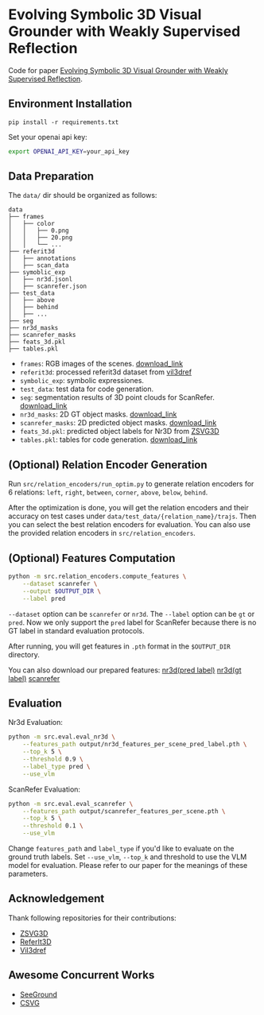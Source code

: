 # Evolving Symbolic 3D Visual Grounder with Weakly Supervised Reflection

Code for paper [Evolving Symbolic 3D Visual Grounder with Weakly Supervised Reflection](https://arxiv.org/abs/2502.01401).

## Environment Installation

```
pip install -r requirements.txt
```

Set your openai api key:

```bash
export OPENAI_API_KEY=your_api_key
```

## Data Preparation

The `data/` dir should be organized as follows:

```
data
├── frames
│   ├── color
│   │   ├── 0.png
│   │   ├── 20.png
│   │   └── ...
├── referit3d
│   ├── annotations
│   ├── scan_data
├── symoblic_exp
│   ├── nr3d.jsonl
│   ├── scanrefer.json
├── test_data
│   ├── above
│   ├── behind
│   ├── ...
├── seg
├── nr3d_masks
├── scanrefer_masks
├── feats_3d.pkl
├── tables.pkl

```

- `frames`: RGB images of the scenes. [download_link](https://drive.google.com/file/d/1VVnj3DAcOWqZhB6Vi0gWdzA9gTKQwrej/view?usp=drive_link)
- `referit3d`: processed referit3d dataset from [vil3dref](https://www.dropbox.com/s/n0m5bpfvea1fg7w/referit3d.tar.gz?dl=0)
- `symbolic_exp`: symbolic expressiones.
- `test_data`: test data for code generation.
- `seg`: segmentation results of 3D point clouds for ScanRefer. [download_link](https://drive.google.com/file/d/1VRW_ew9Hwmsg-DRf22l_MHgFVB0UU1K0/view?usp=drive_link)
- `nr3d_masks`: 2D GT object masks. [download_link](https://drive.google.com/file/d/1Z0pRv_UV7P_aNHsYHVkUz-lLaMCU2C9i/view?usp=sharing)
- `scanrefer_masks`: 2D predicted object masks. [download_link](https://drive.google.com/file/d/1v4nqJSOFVh7MAmyDo92Xze01U00yr1bB/view?usp=drive_link)
- `feats_3d.pkl`: predicted object labels for Nr3D from [ZSVG3D](https://cuhko365-my.sharepoint.com/:u:/g/personal/221019046_link_cuhk_edu_cn/ERMP88uTVCNLhzofKub7MsMBvaRAFXVr5abbQUjRYyYDiA?e=x6aKC9)
- `tables.pkl`: tables for code generation. [download_link](https://drive.google.com/file/d/11sN1ndS-DptYVH_xUXxaiWhwbvIaozuW/view?usp=drive_link)

## (Optional) Relation Encoder Generation

Run `src/relation_encoders/run_optim.py` to generate relation encoders for 6 relations:
`left`, `right`, `between`, `corner`, `above`, `below`, `behind`.

After the optimization is done, you will get the relation encoders and their accuracy on test cases under `data/test_data/{relation_name}/trajs`.
Then you can select the best relation encoders for evaluation.
You can also use the provided relation encoders in `src/relation_encoders`.

## (Optional) Features Computation

```bash
python -m src.relation_encoders.compute_features \
    --dataset scanrefer \
    --output $OUTPUT_DIR \
    --label pred
```

`--dataset` option can be `scanrefer` or `nr3d`. The `--label` option can be `gt` or `pred`.
Now we only support the `pred` label for ScanRefer because there is no GT label in standard evaluation protocols.

After running, you will get features in `.pth` format in the `$OUTPUT_DIR` directory.

You can also download our prepared features:
[nr3d(pred label)](https://drive.google.com/file/d/1iR-3bbewssQEDKWJg88ZRrpk3mRkYUz1/view?usp=drive_link)
[nr3d(gt label)](https://drive.google.com/file/d/1SpMZKAnhnDeQvvxfVxDQT-LYQPQc-TQJ/view?usp=drive_link)
[scanrefer](https://drive.google.com/file/d/1FR6ZKQURqyHLTlo-9dP4sKbayG4FDlxE/view?usp=drive_link)


## Evaluation

Nr3d Evaluation:

```bash
python -m src.eval.eval_nr3d \
    --features_path output/nr3d_features_per_scene_pred_label.pth \
    --top_k 5 \
    --threshold 0.9 \
    --label_type pred \
    --use_vlm 
```

ScanRefer Evaluation:

```bash
python -m src.eval.eval_scanrefer \
    --features_path output/scanrefer_features_per_scene.pth \
    --top_k 5 \
    --threshold 0.1 \
    --use_vlm
```

Change `features_path` and `label_type` if you'd like to evaluate on the ground truth labels.
Set `--use_vlm`, `--top_k` and threshold to use the VLM model for evaluation.
Please refer to our paper for the meanings of these parameters.

## Acknowledgement

Thank following repositories for their contributions:

- [ZSVG3D](https://github.com/CurryYuan/ZSVG3D)
- [ReferIt3D](https://github.com/referit3d/referit3d)
- [Vil3dref](https://github.com/cshizhe/vil3dref)

## Awesome Concurrent Works

- [SeeGround](https://seeground.github.io/)
- [CSVG](https://github.com/sunsleaf/CSVG)
